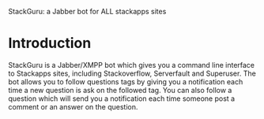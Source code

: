 StackGuru: a Jabber bot for ALL stackapps sites

# Introduction #

StackGuru is a Jabber/XMPP bot which gives you a command line interface to Stackapps sites, including Stackoverflow, Serverfault and Superuser. The bot allows you to follow questions tags by giving you a notification each time a new question is ask on the followed tag. You can also follow a question which will send you a notification each time someone post a comment or an answer on the question.